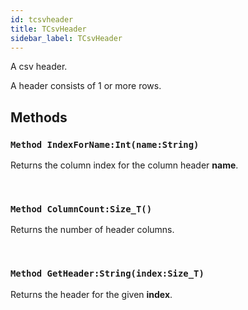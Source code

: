 ```yaml
---
id: tcsvheader
title: TCsvHeader
sidebar_label: TCsvHeader
---
```


A csv header.


A header consists of 1 or more rows.


## Methods

### `Method IndexForName:Int(name:String)`

Returns the column index for the column header <b>name</b>.

<br/>

### `Method ColumnCount:Size_T()`

Returns the number of header columns.

<br/>

### `Method GetHeader:String(index:Size_T)`

Returns the header for the given <b>index</b>.

<br/>

